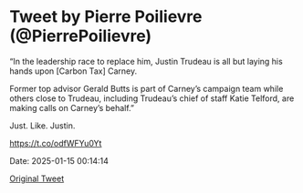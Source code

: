 # Tweet by Pierre Poilievre (@PierrePoilievre)

“In the leadership race to replace him, Justin Trudeau is all but laying his hands upon [Carbon Tax] Carney.

Former top advisor Gerald Butts is part of Carney’s campaign team while others close to Trudeau, including Trudeau’s chief of staff Katie Telford, are making calls on Carney’s behalf.”

Just. Like. Justin.

https://t.co/odfWFYu0Yt

Date: 2025-01-15 00:14:14

[Original Tweet](https://x.com/PierrePoilievre/status/1879321156609528292)
